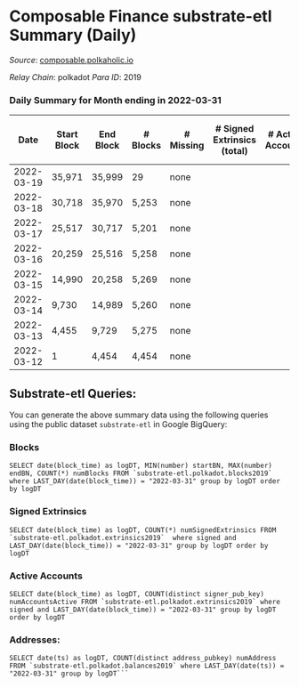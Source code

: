 # Composable Finance substrate-etl Summary (Daily)

_Source_: [composable.polkaholic.io](https://composable.polkaholic.io)

*Relay Chain*: polkadot
*Para ID*: 2019



### Daily Summary for Month ending in 2022-03-31


| Date | Start Block | End Block | # Blocks | # Missing | # Signed Extrinsics (total) | # Active Accounts | # Addresses with Balances | # Events | # Transfers | # XCM Transfers In | # XCM Transfers Out |
| ---- | ----------- | --------- | -------- | --------- | --------------------------- | ----------------- | ------------------------- | -------- | ----------- | ------------------ | ------------------- |
| 2022-03-19 | 35,971 | 35,999 | 29 | none  |  |  | 6 | 58 |   |   |   |
| 2022-03-18 | 30,718 | 35,970 | 5,253 | none  |  |  | 6 | 10,508 |   |   |   |
| 2022-03-17 | 25,517 | 30,717 | 5,201 | none  |  |  | 6 | 10,405 |   |   |   |
| 2022-03-16 | 20,259 | 25,516 | 5,258 | none  |  |  | 6 | 10,519 |   |   |   |
| 2022-03-15 | 14,990 | 20,258 | 5,269 | none  |  |  | 6 | 10,541 |   |   |   |
| 2022-03-14 | 9,730 | 14,989 | 5,260 | none  |  |  | 6 | 10,523 |   |   |   |
| 2022-03-13 | 4,455 | 9,729 | 5,275 | none  |  |  | 6 | 10,553 |   |   |   |
| 2022-03-12 | 1 | 4,454 | 4,454 | none  |  |  | 6 | 8,912 |   |   |   |

## Substrate-etl Queries:
You can generate the above summary data using the following queries using the public dataset `substrate-etl` in Google BigQuery:


### Blocks
```
SELECT date(block_time) as logDT, MIN(number) startBN, MAX(number) endBN, COUNT(*) numBlocks FROM `substrate-etl.polkadot.blocks2019`  where LAST_DAY(date(block_time)) = "2022-03-31" group by logDT order by logDT
```


### Signed Extrinsics
```
SELECT date(block_time) as logDT, COUNT(*) numSignedExtrinsics FROM `substrate-etl.polkadot.extrinsics2019`  where signed and LAST_DAY(date(block_time)) = "2022-03-31" group by logDT order by logDT
```


### Active Accounts
```
SELECT date(block_time) as logDT, COUNT(distinct signer_pub_key) numAccountsActive FROM `substrate-etl.polkadot.extrinsics2019` where signed and LAST_DAY(date(block_time)) = "2022-03-31" group by logDT order by logDT
```


### Addresses:
```
SELECT date(ts) as logDT, COUNT(distinct address_pubkey) numAddress FROM `substrate-etl.polkadot.balances2019` where LAST_DAY(date(ts)) = "2022-03-31" group by logDT```

